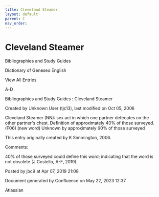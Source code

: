 ```yaml
---
title: Cleveland Steamer
layout: default
parent: C
nav_order:
---
```


# Cleveland Steamer

Bibliographies and Study Guides

Dictionary of Geneseo English

View All Entries

A-D

Bibliographies and Study Guides : Cleveland Steamer

Created by  Unknown User (tjc13), last modified on Oct 05, 2008

Cleveland Steamer (NN): sex act in which one partner defecates on the other partner's chest. Definition of approximately 40% of those surveyed. (F06) (new word) Unknown by approximately 60% of those surveyed

This entry originally created by K Simmington, 2006.

Comments:

40% of those surveyed could define this word; indicating that the word is not obsolete (J Costello, A-F, 2019).

Posted by jbc9 at Apr 07, 2019 21:08

Document generated by Confluence on May 22, 2023 12:37

Atlassian
